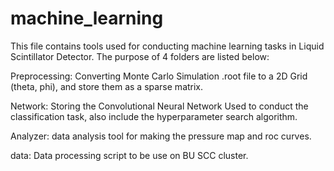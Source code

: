 # machine_learning
This file contains tools used for conducting machine learning tasks in Liquid Scintillator Detector. The purpose of 4 folders are listed below:


Preprocessing: Converting Monte Carlo Simulation .root file to a 2D Grid (theta, phi), and store them as a sparse matrix.


Network: Storing the Convolutional Neural Network Used to conduct the classification task, also include the hyperparameter search algorithm.


Analyzer: data analysis tool for making the pressure map and roc curves.


data: Data processing script to be use on BU SCC cluster.
